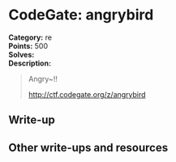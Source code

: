 # CodeGate: angrybird

**Category:** re  
**Points:** 500  
**Solves:**  
**Description:**  

> Angry~!!
> 
> http://ctf.codegate.org/z/angrybird

## Write-up

## Other write-ups and resources

